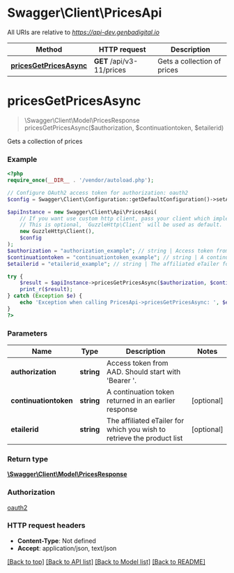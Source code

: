 # Swagger\Client\PricesApi

All URIs are relative to *https://api-dev.genbadigital.io*

Method | HTTP request | Description
------------- | ------------- | -------------
[**pricesGetPricesAsync**](PricesApi.md#pricesGetPricesAsync) | **GET** /api/v3-11/prices | Gets a collection of prices


# **pricesGetPricesAsync**
> \Swagger\Client\Model\PricesResponse pricesGetPricesAsync($authorization, $continuationtoken, $etailerid)

Gets a collection of prices

### Example
```php
<?php
require_once(__DIR__ . '/vendor/autoload.php');

// Configure OAuth2 access token for authorization: oauth2
$config = Swagger\Client\Configuration::getDefaultConfiguration()->setAccessToken('YOUR_ACCESS_TOKEN');

$apiInstance = new Swagger\Client\Api\PricesApi(
    // If you want use custom http client, pass your client which implements `GuzzleHttp\ClientInterface`.
    // This is optional, `GuzzleHttp\Client` will be used as default.
    new GuzzleHttp\Client(),
    $config
);
$authorization = "authorization_example"; // string | Access token from AAD. Should start with 'Bearer '.
$continuationtoken = "continuationtoken_example"; // string | A continuation token returned in an earlier response
$etailerid = "etailerid_example"; // string | The affiliated eTailer for which you wish to retrieve the product list

try {
    $result = $apiInstance->pricesGetPricesAsync($authorization, $continuationtoken, $etailerid);
    print_r($result);
} catch (Exception $e) {
    echo 'Exception when calling PricesApi->pricesGetPricesAsync: ', $e->getMessage(), PHP_EOL;
}
?>
```

### Parameters

Name | Type | Description  | Notes
------------- | ------------- | ------------- | -------------
 **authorization** | **string**| Access token from AAD. Should start with &#39;Bearer &#39;. |
 **continuationtoken** | **string**| A continuation token returned in an earlier response | [optional]
 **etailerid** | **string**| The affiliated eTailer for which you wish to retrieve the product list | [optional]

### Return type

[**\Swagger\Client\Model\PricesResponse**](../Model/PricesResponse.md)

### Authorization

[oauth2](../../README.md#oauth2)

### HTTP request headers

 - **Content-Type**: Not defined
 - **Accept**: application/json, text/json

[[Back to top]](#) [[Back to API list]](../../README.md#documentation-for-api-endpoints) [[Back to Model list]](../../README.md#documentation-for-models) [[Back to README]](../../README.md)

